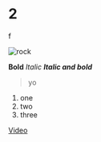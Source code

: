 # 2
f

![rock](https://user-images.githubusercontent.com/93773596/140515383-786bf497-debe-4ab5-8d7c-3d08e8796b8e.jpg)

**Bold**
*Italic*
***Italic and bold***

> yo

1. one
2. two
3. three

[Video](https://www.youtube.com/)
